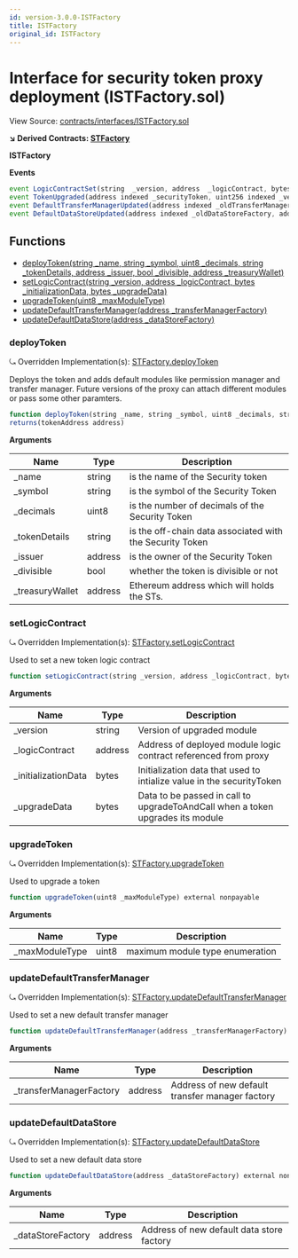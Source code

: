 ```yaml
---
id: version-3.0.0-ISTFactory
title: ISTFactory
original_id: ISTFactory
---
```


# Interface for security token proxy deployment (ISTFactory.sol)

View Source: [contracts/interfaces/ISTFactory.sol](../../../contracts/interfaces/ISTFactory.sol)

**↘ Derived Contracts: [STFactory](STFactory.md)**

**ISTFactory**

**Events**

```js
event LogicContractSet(string  _version, address  _logicContract, bytes  _upgradeData);
event TokenUpgraded(address indexed _securityToken, uint256 indexed _version);
event DefaultTransferManagerUpdated(address indexed _oldTransferManagerFactory, address indexed _newTransferManagerFactory);
event DefaultDataStoreUpdated(address indexed _oldDataStoreFactory, address indexed _newDataStoreFactory);
```

## Functions

- [deployToken(string _name, string _symbol, uint8 _decimals, string _tokenDetails, address _issuer, bool _divisible, address _treasuryWallet)](#deploytoken)
- [setLogicContract(string _version, address _logicContract, bytes _initializationData, bytes _upgradeData)](#setlogiccontract)
- [upgradeToken(uint8 _maxModuleType)](#upgradetoken)
- [updateDefaultTransferManager(address _transferManagerFactory)](#updatedefaulttransfermanager)
- [updateDefaultDataStore(address _dataStoreFactory)](#updatedefaultdatastore)

### deployToken

⤿ Overridden Implementation(s): [STFactory.deployToken](STFactory.md#deploytoken)

Deploys the token and adds default modules like permission manager and transfer manager.
Future versions of the proxy can attach different modules or pass some other paramters.

```js
function deployToken(string _name, string _symbol, uint8 _decimals, string _tokenDetails, address _issuer, bool _divisible, address _treasuryWallet) external nonpayable
returns(tokenAddress address)
```

**Arguments**

| Name        | Type           | Description  |
| ------------- |------------- | -----|
| _name | string | is the name of the Security token | 
| _symbol | string | is the symbol of the Security Token | 
| _decimals | uint8 | is the number of decimals of the Security Token | 
| _tokenDetails | string | is the off-chain data associated with the Security Token | 
| _issuer | address | is the owner of the Security Token | 
| _divisible | bool | whether the token is divisible or not | 
| _treasuryWallet | address | Ethereum address which will holds the STs. | 

### setLogicContract

⤿ Overridden Implementation(s): [STFactory.setLogicContract](STFactory.md#setlogiccontract)

Used to set a new token logic contract

```js
function setLogicContract(string _version, address _logicContract, bytes _initializationData, bytes _upgradeData) external nonpayable
```

**Arguments**

| Name        | Type           | Description  |
| ------------- |------------- | -----|
| _version | string | Version of upgraded module | 
| _logicContract | address | Address of deployed module logic contract referenced from proxy | 
| _initializationData | bytes | Initialization data that used to intialize value in the securityToken | 
| _upgradeData | bytes | Data to be passed in call to upgradeToAndCall when a token upgrades its module | 

### upgradeToken

⤿ Overridden Implementation(s): [STFactory.upgradeToken](STFactory.md#upgradetoken)

Used to upgrade a token

```js
function upgradeToken(uint8 _maxModuleType) external nonpayable
```

**Arguments**

| Name        | Type           | Description  |
| ------------- |------------- | -----|
| _maxModuleType | uint8 | maximum module type enumeration | 

### updateDefaultTransferManager

⤿ Overridden Implementation(s): [STFactory.updateDefaultTransferManager](STFactory.md#updatedefaulttransfermanager)

Used to set a new default transfer manager

```js
function updateDefaultTransferManager(address _transferManagerFactory) external nonpayable
```

**Arguments**

| Name        | Type           | Description  |
| ------------- |------------- | -----|
| _transferManagerFactory | address | Address of new default transfer manager factory | 

### updateDefaultDataStore

⤿ Overridden Implementation(s): [STFactory.updateDefaultDataStore](STFactory.md#updatedefaultdatastore)

Used to set a new default data store

```js
function updateDefaultDataStore(address _dataStoreFactory) external nonpayable
```

**Arguments**

| Name        | Type           | Description  |
| ------------- |------------- | -----|
| _dataStoreFactory | address | Address of new default data store factory | 

